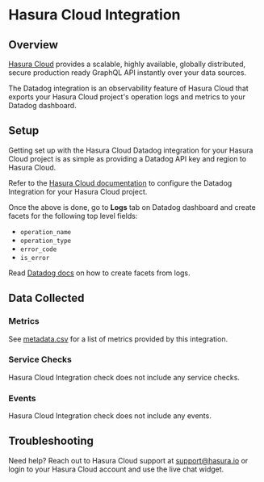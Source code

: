 # Hasura Cloud Integration

## Overview

[Hasura Cloud][1] provides a scalable, highly available, globally distributed,
secure production ready GraphQL API instantly over your data sources.

The Datadog integration is an observability feature of Hasura Cloud that exports
your Hasura Cloud project's operation logs and metrics to your Datadog dashboard. 

## Setup

Getting set up with the Hasura Cloud Datadog integration for your Hasura Cloud project is as simple as providing a Datadog API key and region to Hasura Cloud. 

Refer to the [Hasura Cloud documentation][3] to configure the Datadog Integration for your Hasura Cloud project. 

Once the above is done, go to **Logs** tab on Datadog dashboard and create facets for the following top level fields: 

* `operation_name`
* `operation_type`
* `error_code`
* `is_error`

Read [Datadog docs][4] on how to create facets from logs. 

## Data Collected

### Metrics

See [metadata.csv][4] for a list of metrics provided by this integration.

### Service Checks

Hasura Cloud Integration check does not include any service checks.

### Events

Hasura Cloud Integration check does not include any events.

## Troubleshooting

Need help? Reach out to Hasura Cloud support at support@hasura.io  or login to your Hasura Cloud account and use the live chat widget.

[1]: https://hasura.io/cloud/
[2]: https://raw.githubusercontent.com/DataDog/integrations-extras/master/algorithmia/images/algorithmia-insights-datadog.png
[3]: https://hasura.io/docs/latest/graphql/cloud/metrics/integrations/datadog.html
[4]: https://docs.datadoghq.com/logs/explorer/facets/#create-facets
